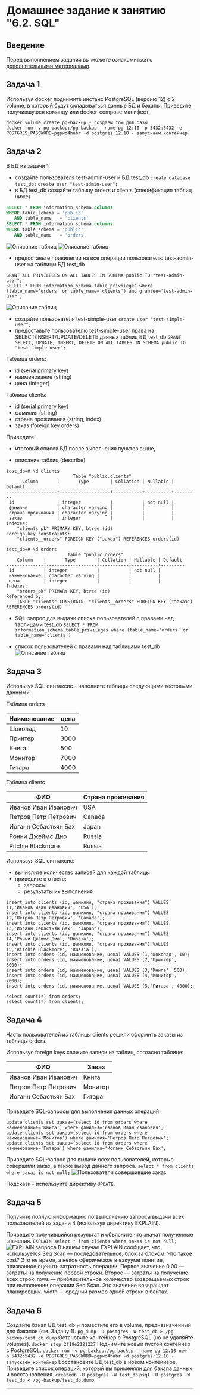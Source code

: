 # Домашнее задание к занятию "6.2. SQL"

## Введение

Перед выполнением задания вы можете ознакомиться с 
[дополнительными материалами](https://github.com/netology-code/virt-homeworks/tree/master/additional/README.md).

## Задача 1

Используя docker поднимите инстанс PostgreSQL (версию 12) c 2 volume, 
в который будут складываться данные БД и бэкапы.
Приведите получившуюся команду или docker-compose манифест.
```
docker volume create pg-backup - создаем том для базы
docker run -v pg-backup:/pg-backup --name pg-12.10 -p 5432:5432 -e POSTGRES_PASSWORD=pgpwd4habr -d postgres:12.10 - запускаем контейнер
```

## Задача 2

В БД из задачи 1: 
- создайте пользователя test-admin-user и БД test_db
`create database test_db;`
`create user "test-admin-user";`
- в БД test_db создайте таблицу orders и clients (спeцификация таблиц ниже)
```sql
SELECT * FROM information_schema.columns
WHERE table_schema = 'public'
   AND table_name   = 'clients'
SELECT * FROM information_schema.columns
WHERE table_schema = 'public'
   AND table_name   = 'orders'
```
![Описание таблиц](img/6-2/описание%20таблицы%20clients.png)
![Описание таблиц](img/6-2/описание%20таблицы%20orders.png)

- предоставьте привилегии на все операции пользователю test-admin-user на таблицы БД test_db
```commandline
GRANT ALL PRIVILEGES ON ALL TABLES IN SCHEMA public TO "test-admin-user";
SELECT * FROM information_schema.table_privileges where (table_name='orders' or table_name='clients') and grantee='test-admin-user';
```
![Описание таблиц](img/6-2/права%20пользователя%20test-admin.png)
- создайте пользователя test-simple-user
`create user "test-simple-user";`
- предоставьте пользователю test-simple-user права на SELECT/INSERT/UPDATE/DELETE данных таблиц БД test_db
`GRANT SELECT, UPDATE, INSERT, DELETE ON ALL TABLES IN SCHEMA public TO "test-simple-user";`

Таблица orders:
- id (serial primary key)
- наименование (string)
- цена (integer)

Таблица clients:
- id (serial primary key)
- фамилия (string)
- страна проживания (string, index)
- заказ (foreign key orders)

Приведите:
- итоговый список БД после выполнения пунктов выше,

- описание таблиц (describe)
```commandline
test_db=# \d clients
                         Table "public.clients"
      Column       |       Type        | Collation | Nullable | Default
-------------------+-------------------+-----------+----------+---------
 id                | integer           |           | not null |
 фамилия           | character varying |           |          |
 страна проживания | character varying |           |          |
 заказ             | integer           |           |          |
Indexes:
    "clients_pk" PRIMARY KEY, btree (id)
Foreign-key constraints:
    "clients__orders" FOREIGN KEY ("заказ") REFERENCES orders(id)
	
test_db=# \d orders
                       Table "public.orders"
    Column    |       Type        | Collation | Nullable | Default
--------------+-------------------+-----------+----------+---------
 id           | integer           |           | not null |
 наименование | character varying |           |          |
 цена         | integer           |           |          |
Indexes:
    "orders_pk" PRIMARY KEY, btree (id)
Referenced by:
    TABLE "clients" CONSTRAINT "clients__orders" FOREIGN KEY ("заказ") REFERENCES orders(id)
```
	
- SQL-запрос для выдачи списка пользователей с правами над таблицами test_db
`SELECT * FROM information_schema.table_privileges where (table_name='orders' or table_name='clients')`

- список пользователей с правами над таблицами test_db
![Описание таблиц](img/6-2/список%20пользователей%20с%20правами%20над%20таблицам.png)
## Задача 3

Используя SQL синтаксис - наполните таблицы следующими тестовыми данными:

Таблица orders

|Наименование|цена|
|------------|----|
|Шоколад| 10 |
|Принтер| 3000 |
|Книга| 500 |
|Монитор| 7000|
|Гитара| 4000|

Таблица clients

|ФИО|Страна проживания|
|------------|----|
|Иванов Иван Иванович| USA |
|Петров Петр Петрович| Canada |
|Иоганн Себастьян Бах| Japan |
|Ронни Джеймс Дио| Russia|
|Ritchie Blackmore| Russia|

Используя SQL синтаксис:
- вычислите количество записей для каждой таблицы 
- приведите в ответе:
    - запросы 
    - результаты их выполнения.
```commandline
insert into clients (id, фамилия, "страна проживания") VALUES (1,'Иванов Иван Иванович', 'USA');
insert into clients (id, фамилия, "страна проживания") VALUES (2,'Петров Петр Петрович', 'Canada');
insert into clients (id, фамилия, "страна проживания") VALUES (3,'Иоганн Себастьян Бах', 'Japan');
insert into clients (id, фамилия, "страна проживания") VALUES (4,'Ронни Джеймс Дио', 'Russia');
insert into clients (id, фамилия, "страна проживания") VALUES (5,'Ritchie Blackmore', 'Russia');
insert into orders (id, наименование, цена) VALUES (1,'Шоколад', 10);
insert into orders (id, наименование, цена) VALUES (2,'Принтер', 3000);
insert into orders (id, наименование, цена) VALUES (3,'Книга', 500);
insert into orders (id, наименование, цена) VALUES (4,'Монитор', 7000);
insert into orders (id, наименование, цена) VALUES (5,'Гитара', 4000);

select count(*) from orders;
select count(*) from clients;
```

## Задача 4

Часть пользователей из таблицы clients решили оформить заказы из таблицы orders.

Используя foreign keys свяжите записи из таблиц, согласно таблице:

|ФИО|Заказ|
|------------|----|
|Иванов Иван Иванович| Книга |
|Петров Петр Петрович| Монитор |
|Иоганн Себастьян Бах| Гитара |

Приведите SQL-запросы для выполнения данных операций.
```commandline
update clients set заказ=(select id from orders where наименование='Книга') where фамилия='Иванов Иван Иванович';
update clients set заказ=(select id from orders where наименование='Монитор') where фамилия='Петров Петр Петрович';
update clients set заказ=(select id from orders where наименование='Гитара') where фамилия='Иоганн Себастьян Бах';
```


Приведите SQL-запрос для выдачи всех пользователей, которые совершили заказ, а также вывод данного запроса.
 `select * from clients where заказ is not null;` 
![Пользователи совершившие заказ](img/6-2/пользователи%20совершившие%20заказ.png)

Подсказк - используйте директиву `UPDATE`.

## Задача 5

Получите полную информацию по выполнению запроса выдачи всех пользователей из задачи 4 
(используя директиву EXPLAIN).

Приведите получившийся результат и объясните что значат полученные значения.
`EXPLAIN select * from clients where заказ is not null;`
![EXPLAIN запроса](img/6-2/explain%20запроса.png)
В нашем случае EXPLAIN сообщает, что используется Seq Scan — последовательное, блок за блоком.
Что такое cost? Это не время, а некое сферическое в вакууме понятие, призванное оценить затратность операции. 
Первое значение 0.00 — затраты на получение первой строки. 
Второе — затраты на получение всех строк.
rows — приблизительное количество возвращаемых строк при выполнении операции Seq Scan. 
Это значение возвращает планировщик. width — средний размер одной строки в байтах.
## Задача 6

Создайте бэкап БД test_db и поместите его в volume, предназначенный для бэкапов (см. Задачу 1).
`pg_dump -U postgres -W test_db > /pg-backup/test_db.dump`
Остановите контейнер с PostgreSQL (но не удаляйте volumes).
`docker stop 2f19e2121227`
Поднимите новый пустой контейнер с PostgreSQL.
`docker run -v pg-backup:/pg-backup --name pg-12.10-new -p 5432:5432 -e POSTGRES_PASSWORD=pgpwd4habr -d postgres:12.10 - запускаем контейнер`
Восстановите БД test_db в новом контейнере.
Приведите список операций, который вы применяли для бэкапа данных и восстановления.
`createdb -U postgres -W test_db`
`psql -U postgres -W test_db < /pg-backup/test_db.dump`


---